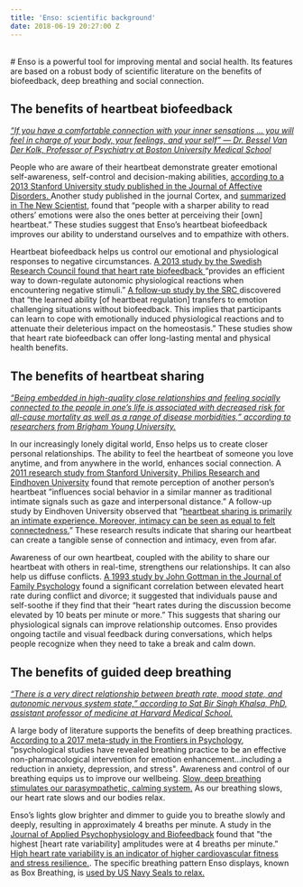 ```yaml
---
title: 'Enso: scientific background'
date: 2018-06-19 20:27:00 Z
---
```


<br>
# Enso is a powerful tool for improving mental and social health. Its features are based on a robust body of scientific literature on the benefits of biofeedback, deep breathing and social connection.

## **The benefits of heartbeat biofeedback**

*[“If you have a comfortable connection with your inner sensations … you will feel in charge of your body, your feelings, and your self” — Dr. Bessel Van Der Kolk, Professor of Psychiatry at Boston University Medical School](https://www.brainpickings.org/2016/06/20/the-body-keeps-the-score-van-der-kolk/http://)*

People who are aware of their heartbeat demonstrate greater emotional self-awareness, self-control and decision-making abilities, [according to a 2013 Stanford University study published in the Journal of Affective Disorders. ](https://web.stanford.edu/group/mood/cgi-bin/wordpress/wp-content/uploads/2014/02/Furman_Waugh-JAD-2013.pdf)Another study published in the journal Cortex, and [summarized in The New Scientist](https://www.newscientist.com/article/2129367-listening-to-your-heartbeat-helps-you-read-other-peoples-minds/), found that “people with a sharper ability to read others’ emotions were also the ones better at perceiving their [own] heartbeat.” These studies suggest that Enso’s heartbeat biofeedback improves our ability to understand ourselves and to empathize with others.

Heartbeat biofeedback helps us control our emotional and physiological responses to negative circumstances. [A 2013 study by the Swedish Research Council found that heart rate biofeedback ](https://www.ncbi.nlm.nih.gov/pubmed/24373886)“provides an efficient way to down-regulate autonomic physiological reactions when encountering negative stimuli.” [A follow-up study by the SRC ](http://journals.plos.org/plosone/article?id=10.1371/journal.pone.0070004http://)discovered that “the learned ability [of heartbeat regulation] transfers to emotion challenging situations without biofeedback. This implies that participants can learn to cope with emotionally induced physiological reactions and to attenuate their deleterious impact on the homeostasis.” These studies show that heart rate biofeedback can offer long-lasting mental and physical health benefits. 

## **The benefits of heartbeat sharing**

*[“Being embedded in high-quality close relationships and feeling socially connected to the people in one’s life is associated with decreased risk for all-cause mortality as well as a range of disease morbidities,” according to  researchers from Brigham Young University.](http://www.apa.org/pubs/journals/releases/amp-amp0000103.pdf)*

In our increasingly lonely digital world, Enso helps us to create closer personal relationships. The ability to feel the heartbeat of someone you love anytime, and from anywhere in the world, enhances social connection. A[ 2011 research study from Stanford University, Philips Research and Eindhoven University](http://https://ieeexplore.ieee.org/document/5611482/) found that remote perception of another person’s heartbeat ”influences social behavior in a similar manner as traditional intimate signals such as gaze and interpersonal distance.” A follow-up study by Eindhoven University observed that “[heartbeat sharing is primarily an intimate experience. Moreover, intimacy can be seen as equal to felt connectedness.](http://arno.uvt.nl/show.cgi?fid=143023)” These research results indicate that sharing our heartbeat can create a tangible sense of connection and intimacy, even from afar. 

Awareness of our own heartbeat, coupled with the ability to share our heartbeat with others in real-time, strengthens our relationships. It can also help us diffuse conflicts. [A 1993 study by John Gottman in the Journal of Family Psychology](https://relationshipinstitute.com.au/uploads/resources/A-theory-of-marital-dissolution-and-stability.pdfhttp://) found a significant correlation between elevated heart rate during conflict and divorce; it suggested that individuals pause and self-soothe if they find that their “heart rates during the discussion become elevated by 10 beats per minute or more.”  This suggests that sharing our physiological signals can improve relationship outcomes. Enso provides ongoing tactile and visual feedback during conversations, which helps people recognize when they need to take a break and calm down.

## **The benefits of guided deep breathing**

*[“There is a very direct relationship between breath rate, mood state, and autonomic nervous system state,” according to Sat Bir Singh Khalsa, PhD, assistant professor of medicine at Harvard Medical School.](https://www.yogajournal.com/yoga-101/science-breathing)*

A large body of literature supports the benefits of deep breathing practices. [According to a 2017 meta-study in the Frontiers in Psychology](https://www.ncbi.nlm.nih.gov/pmc/articles/PMC5455070/http://), “psychological studies have revealed breathing practice to be an effective non-pharmacological intervention for emotion enhancement…including a reduction in anxiety, depression, and stress". Awareness and control of our breathing equips us to improve our wellbeing. [Slow, deep breathing stimulates our parasympathetic, calming system.](https://www.npr.org/2010/12/06/131734718/just-breathe-body-has-a-built-in-stress-relieverhttp://) As our breathing slows, our heart rate slows and our bodies relax.

Enso’s lights glow brighter and dimmer to guide you to breathe slowly and deeply, resulting in approximately 4 breaths per minute. A study in the [Journal of Applied Psychophysiology and Biofeedback](https://link.springer.com/article/10.1023/A:1022312815649http://) found that "the highest [heart rate variability] amplitudes were at 4 breaths per minute.” [High heart rate variability is an indicator of higher cardiovascular fitness and stress resilience.](https://www.health.harvard.edu/blog/heart-rate-variability-new-way-track-well-2017112212789). The specific breathing pattern Enso displays, known as Box Breathing, is [used by US Navy Seals to relax.](http://time.com/4316151/breathing-technique-navy-seal-calm-focused/http://)

